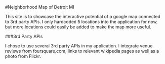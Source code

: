 #Neighborhood Map of Detroit MI

This site is to showcase the interactive potential of a google map connected to
3rd party APIs. I only hardcoded 5 locations into the application for now, but
more locations could easily be added to make the map more useful.

###3rd Party APIs

I chose to use several 3rd party APIs in my application. I integrate venue
reviews from foursquare.com, links to relevant
wikipedia pages as well as a photo from Flickr.
